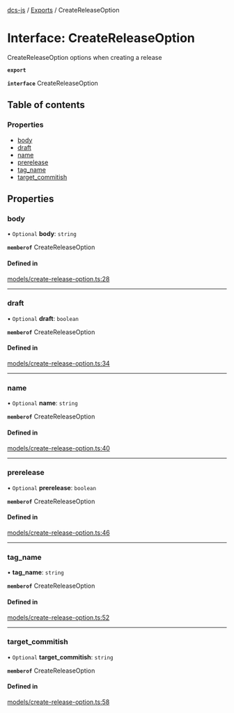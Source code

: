 [dcs-js](../README.md) / [Exports](../modules.md) / CreateReleaseOption

# Interface: CreateReleaseOption

CreateReleaseOption options when creating a release

**`export`**

**`interface`** CreateReleaseOption

## Table of contents

### Properties

- [body](CreateReleaseOption.md#body)
- [draft](CreateReleaseOption.md#draft)
- [name](CreateReleaseOption.md#name)
- [prerelease](CreateReleaseOption.md#prerelease)
- [tag\_name](CreateReleaseOption.md#tag_name)
- [target\_commitish](CreateReleaseOption.md#target_commitish)

## Properties

### <a id="body" name="body"></a> body

• `Optional` **body**: `string`

**`memberof`** CreateReleaseOption

#### Defined in

[models/create-release-option.ts:28](https://github.com/unfoldingWord/dcs-js/blob/dd84989/models/create-release-option.ts#L28)

___

### <a id="draft" name="draft"></a> draft

• `Optional` **draft**: `boolean`

**`memberof`** CreateReleaseOption

#### Defined in

[models/create-release-option.ts:34](https://github.com/unfoldingWord/dcs-js/blob/dd84989/models/create-release-option.ts#L34)

___

### <a id="name" name="name"></a> name

• `Optional` **name**: `string`

**`memberof`** CreateReleaseOption

#### Defined in

[models/create-release-option.ts:40](https://github.com/unfoldingWord/dcs-js/blob/dd84989/models/create-release-option.ts#L40)

___

### <a id="prerelease" name="prerelease"></a> prerelease

• `Optional` **prerelease**: `boolean`

**`memberof`** CreateReleaseOption

#### Defined in

[models/create-release-option.ts:46](https://github.com/unfoldingWord/dcs-js/blob/dd84989/models/create-release-option.ts#L46)

___

### <a id="tag_name" name="tag_name"></a> tag\_name

• **tag\_name**: `string`

**`memberof`** CreateReleaseOption

#### Defined in

[models/create-release-option.ts:52](https://github.com/unfoldingWord/dcs-js/blob/dd84989/models/create-release-option.ts#L52)

___

### <a id="target_commitish" name="target_commitish"></a> target\_commitish

• `Optional` **target\_commitish**: `string`

**`memberof`** CreateReleaseOption

#### Defined in

[models/create-release-option.ts:58](https://github.com/unfoldingWord/dcs-js/blob/dd84989/models/create-release-option.ts#L58)
